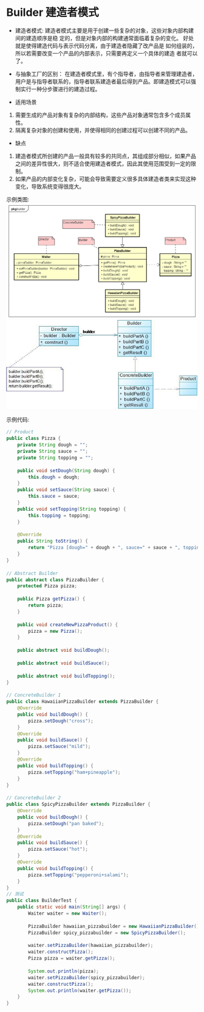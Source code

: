 # Builder 建造者模式

- 建造者模式:
建造者模式主要是用于创建一些复杂的对象，这些对象内部构建间的建造顺序是稳
定的，但是对象内部的构建通常面临着复杂的变化。
好处就是使得建造代码与表示代码分离，由于建造者隐藏了改产品是
如何组装的，所以若需要改变一个产品的内部表示，只需要再定义一个具体的建造
者就可以了。

- 与抽象工厂的区别：
在建造者模式里，有个指导者，由指导者来管理建造者，用户是与指导者联系的，指导者联系建造者最后得到产品。即建造模式可以强制实行一种分步骤进行的建造过程。

- 适用场景
1. 需要生成的产品对象有复杂的内部结构，这些产品对象通常包含多个成员属性。
2. 隔离复杂对象的创建和使用，并使得相同的创建过程可以创建不同的产品。

-  缺点
1. 建造者模式所创建的产品一般具有较多的共同点，其组成部分相似，如果产品之间的差异性很大，则不适合使用建造者模式，因此其使用范围受到一定的限制。
2. 如果产品的内部变化复杂，可能会导致需要定义很多具体建造者类来实现这种变化，导致系统变得很庞大。

示例类图:
![SimpleFactory](images/5.Builder_uml.png)
![SimpleFactory](images/5.Builder2_uml.png)

示例代码:
```java
// Product
public class Pizza {
	private String dough = "";
	private String sauce = "";
	private String topping = "";

	public void setDough(String dough) {
		this.dough = dough;
	}
	public void setSauce(String sauce) {
		this.sauce = sauce;
	}
	public void setTopping(String topping) {
		this.topping = topping;
	}

	@Override
	public String toString() {
		return "Pizza [dough=" + dough + ", sauce=" + sauce + ", topping=" + topping + "]";
	}
}

// Abstract Builder
public abstract class PizzaBuilder {
	protected Pizza pizza;

	public Pizza getPizza() {
		return pizza;
	}

	public void createNewPizzaProduct() {
		pizza = new Pizza();
	}

	public abstract void buildDough();

	public abstract void buildSauce();

	public abstract void buildTopping();
}

// ConcreteBuilder 1
public class HawaiianPizzaBuilder extends PizzaBuilder {
	@Override
	public void buildDough() {
		pizza.setDough("cross");
	}
	@Override
	public void buildSauce() {
		pizza.setSauce("mild");
	}
	@Override
	public void buildTopping() {
		pizza.setTopping("ham+pineapple");
	}
}

// ConcreteBuilder 2
public class SpicyPizzaBuilder extends PizzaBuilder {
	@Override
	public void buildDough() {
		pizza.setDough("pan baked");
	}
	@Override
	public void buildSauce() {
		pizza.setSauce("hot");
	}
	@Override
	public void buildTopping() {
		pizza.setTopping("pepperoni+salami");
	}
}
// 测试
public class BuilderTest {
	public static void main(String[] args) {
		Waiter waiter = new Waiter();
		
		PizzaBuilder hawaiian_pizzabuilder = new HawaiianPizzaBuilder();
		PizzaBuilder spicy_pizzabuilder = new SpicyPizzaBuilder();
		
		waiter.setPizzaBuilder(hawaiian_pizzabuilder);
		waiter.constructPizza();
		Pizza pizza = waiter.getPizza();
		
		System.out.println(pizza);
		waiter.setPizzaBuilder(spicy_pizzabuilder);
		waiter.constructPizza();
		System.out.println(waiter.getPizza());
	}
}
```
